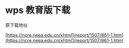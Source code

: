 # wps 教育版下载

原下载地址

[https://ncre.neea.edu.cn/xhtml1/report/1507/861-1.htm](https://ncre.neea.edu.cn/xhtml1/report/1507/861-1.htm)
